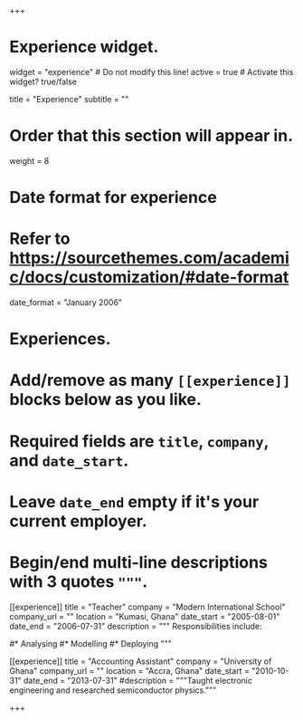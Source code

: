 +++
# Experience widget.
widget = "experience"  # Do not modify this line!
active = true  # Activate this widget? true/false

title = "Experience"
subtitle = ""

# Order that this section will appear in.
weight = 8

# Date format for experience
#   Refer to https://sourcethemes.com/academic/docs/customization/#date-format
date_format = "January 2006"

# Experiences.
#   Add/remove as many `[[experience]]` blocks below as you like.
#   Required fields are `title`, `company`, and `date_start`.
#   Leave `date_end` empty if it's your current employer.
#   Begin/end multi-line descriptions with 3 quotes `"""`.
[[experience]]
  title = "Teacher"
  company = "Modern International School"
  company_url = ""
  location = "Kumasi, Ghana"
  date_start = "2005-08-01"
  date_end = "2006-07-31"
  description = """
  Responsibilities include:
  
  #* Analysing
  #* Modelling
  #* Deploying
  """

[[experience]]
  title = "Accounting Assistant"
  company = "University of Ghana"
  company_url = ""
  location = "Accra, Ghana"
  date_start = "2010-10-31"
  date_end = "2013-07-31"
  #description = """Taught electronic engineering and researched semiconductor physics."""

+++

